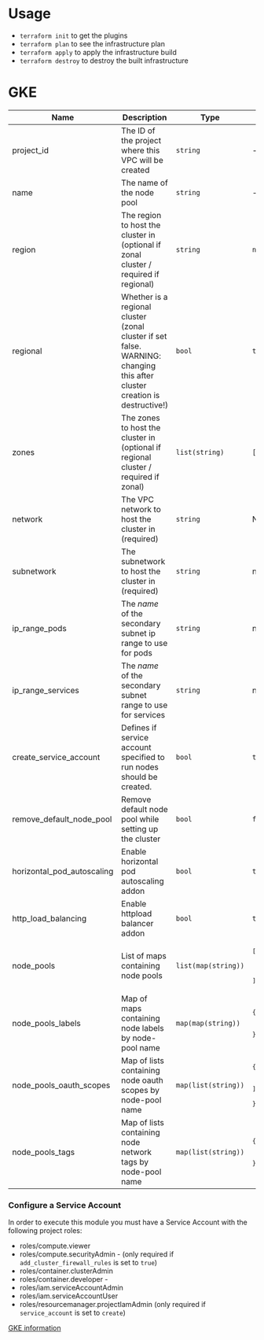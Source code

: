 # Usage

- `terraform init` to get the plugins
- `terraform plan` to see the infrastructure plan
- `terraform apply` to apply the infrastructure build
- `terraform destroy` to destroy the built infrastructure


# GKE

| Name | Description | Type | Default | Required |
|------|-------------|------|---------|:--------:|
| project\_id | The ID of the project where this VPC will be created | `string` | - | yes |
| name | The name of the node pool | `string` | - | yes |
| region | The region to host the cluster in (optional if zonal cluster / required if regional) | `string` | `null` | no |
| regional | Whether is a regional cluster (zonal cluster if set false. WARNING: changing this after cluster creation is destructive!) | `bool` | `true` | no |
| zones | The zones to host the cluster in (optional if regional cluster / required if zonal) | `list(string)` | `[]` | no |
| network | The VPC network to host the cluster in (required) | `string` | NA | yes |
| subnetwork | The subnetwork to host the cluster in (required) | `string` | n/a | yes |
| ip\_range\_pods | The _name_ of the secondary subnet ip range to use for pods | `string` | n/a | yes |
| ip\_range\_services | The _name_ of the secondary subnet range to use for services | `string` | n/a | yes |
| create\_service\_account | Defines if service account specified to run nodes should be created. | `bool` | `true` | no |
| remove\_default\_node\_pool | Remove default node pool while setting up the cluster | `bool` | `false` | no |
| horizontal\_pod\_autoscaling | Enable horizontal pod autoscaling addon | `bool` | `true` | no |
| http\_load\_balancing | Enable httpload balancer addon | `bool` | `true` | no |
| node\_pools | List of maps containing node pools | `list(map(string))` | <pre>[<br>  {<br>    "name": "default-node-pool"<br>  }<br>]</pre> | no |
| node\_pools\_labels | Map of maps containing node labels by node-pool name | `map(map(string))` | <pre>{<br>  "all": {},<br>  "default-node-pool": {}<br>}</pre> | no |
| node\_pools\_oauth\_scopes | Map of lists containing node oauth scopes by node-pool name | `map(list(string))` | <pre>{<br>  "all": [<br>    "https://www.googleapis.com/auth/cloud-platform"<br>  ],<br>  "default-node-pool": []<br>}</pre> | no |
| node\_pools\_tags | Map of lists containing node network tags by node-pool name | `map(list(string))` | <pre>{<br>  "all": [],<br>  "default-node-pool": []<br>}</pre> | no |


### Configure a Service Account
In order to execute this module you must have a Service Account with the following project roles:

- roles/compute.viewer
- roles/compute.securityAdmin - (only required if `add_cluster_firewall_rules` is set to `true`)
- roles/container.clusterAdmin
- roles/container.developer -
- roles/iam.serviceAccountAdmin
- roles/iam.serviceAccountUser
- roles/resourcemanager.projectIamAdmin (only required if `service_account` is set to `create`)

[GKE information](https://github.com/terraform-google-modules/terraform-google-kubernetes-engine)
